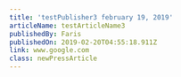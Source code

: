 ```yaml
---
title: 'testPublisher3 february 19, 2019'
articleName: testArticleName3
publishedBy: Faris
publishedOn: 2019-02-20T04:55:18.911Z
link: www.google.com
class: newPressArticle
---
```


